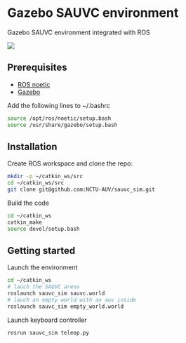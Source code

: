 # Gazebo SAUVC environment

Gazebo SAUVC environment integrated with ROS

[![](https://img.youtube.com/vi/jII8SlZvBcM/0.jpg)](https://www.youtube.com/watch?v=jII8SlZvBcM)

## Prerequisites

- [ROS noetic](http://wiki.ros.org/noetic/Installation/Ubuntu)
- [Gazebo](https://classic.gazebosim.org/tutorials?tut=install_ubuntu)

Add the following lines to ~/.bashrc

```sh
source /opt/ros/noetic/setup.bash
source /usr/share/gazebo/setup.bash
```

## Installation

Create ROS workspace and clone the repo:

```sh
mkdir -p ~/catkin_ws/src
cd ~/catkin_ws/src
git clone git@github.com:NCTU-AUV/sauvc_sim.git
```

Build the code

```sh
cd ~/catkin_ws
catkin_make
source devel/setup.bash
```

## Getting started

Launch the environment

```sh
cd ~/catkin_ws
# lauch the SAUVC arena
roslaunch sauvc_sim sauvc.world
# lauch an empty world with an auv inside
roslaunch sauvc_sim empty_world.world
```

Launch keyboard controller

```sh
rosrun sauvc_sim teleop.py
```
